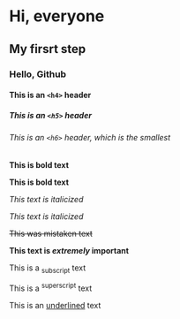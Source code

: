 # Hi, everyone
## My firsrt step 
### Hello, Github
#### This is an `<h4>` header
##### This is an `<h5>` header
###### This is an `<h6>` header, which is the smallest

__This is bold text__ 

**This is bold text**

_This text is italicized_

*This text is italicized*

~~This was mistaken text~~

**This text is _extremely_ important**

This is a <sub>subscript</sub> text

This is a <sup>superscript</sup> text

This is an <ins>underlined</ins> text
